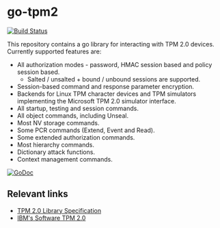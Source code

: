 # go-tpm2

[![Build Status](https://travis-ci.org/chrisccoulson/go-tpm2.svg?branch=master)](https://travis-ci.org/chrisccoulson/go-tpm2)

This repository contains a go library for interacting with TPM 2.0 devices. Currently supported features are:

 - All authorization modes - password, HMAC session based and policy session based.
   - Salted / unsalted + bound / unbound sessions are supported.
 - Session-based command and response parameter encryption.
 - Backends for Linux TPM character devices and TPM simulators implementing the Microsoft TPM 2.0 simulator interface.
 - All startup, testing and session commands.
 - All object commands, including Unseal.
 - Most NV storage commands.
 - Some PCR commands (Extend, Event and Read).
 - Some extended authorization commands.
 - Most hierarchy commands.
 - Dictionary attack functions.
 - Context management commands.
 
 [![GoDoc](https://godoc.org/github.com/chrisccoulson/go-tpm2?status.svg)](https://godoc.org/github.com/chrisccoulson/go-tpm2)
 
 ## Relevant links
  - [TPM 2.0 Library Specification](https://trustedcomputinggroup.org/resource/tpm-library-specification/)
  - [IBM's Software TPM 2.0](https://sourceforge.net/projects/ibmswtpm2/)
